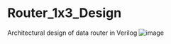 # Router_1x3_Design
Architectural design of data router in Verilog
![image](https://github.com/user-attachments/assets/d4c7a245-e8d3-4693-af34-62728ea781fd)
